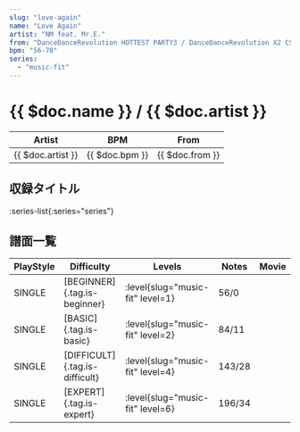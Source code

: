 ```yaml
---
slug: "love-again"
name: "Love Again"
artist: "NM feat. Mr.E."
from: "DanceDanceRevolution HOTTEST PARTY3 / DanceDanceRevolution X2 CS"
bpm: "56-70"
series:
  - "music-fit"
---
```


# {{ $doc.name }} / {{ $doc.artist }}

|Artist|BPM|From|
|------|---|----|
|{{ $doc.artist }}|{{ $doc.bpm }}|{{ $doc.from }}|

## 収録タイトル

:series-list{:series="series"}

## 譜面一覧

|PlayStyle|Difficulty|Levels|Notes|Movie|
|---------|----------|------|-----|-----|
|SINGLE|[BEGINNER]{.tag.is-beginner}|<div class="field is-grouped is-grouped-multiline"> :level{slug="music-fit" level=1}</div>|56/0||
|SINGLE|[BASIC]{.tag.is-basic}|<div class="field is-grouped is-grouped-multiline"> :level{slug="music-fit" level=2}</div>|84/11||
|SINGLE|[DIFFICULT]{.tag.is-difficult}|<div class="field is-grouped is-grouped-multiline"> :level{slug="music-fit" level=4}</div>|143/28||
|SINGLE|[EXPERT]{.tag.is-expert}|<div class="field is-grouped is-grouped-multiline"> :level{slug="music-fit" level=6}</div>|196/34||
